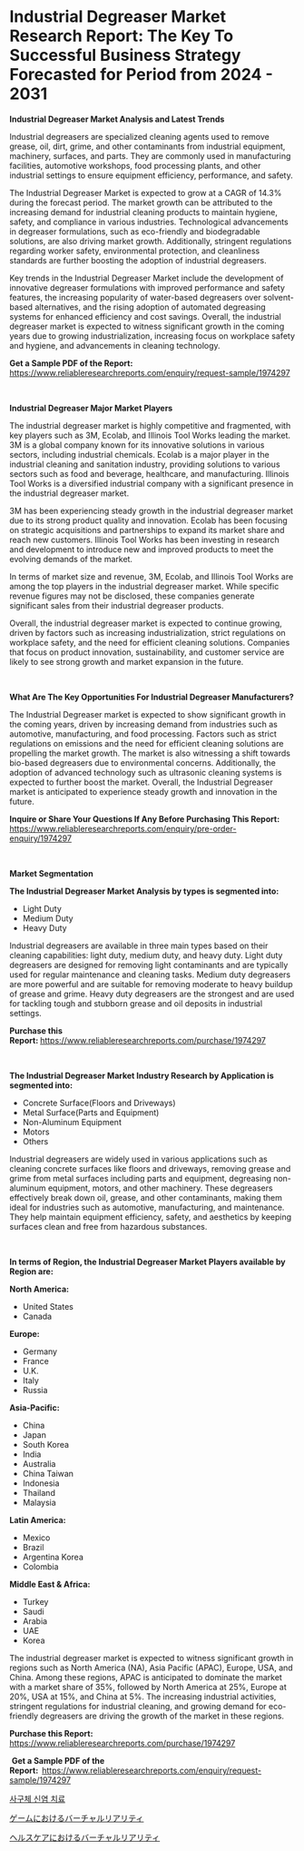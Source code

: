 <p><h1>Industrial Degreaser Market Research Report: The Key To Successful Business Strategy Forecasted for Period from 2024 - 2031</h1></p><p><strong>Industrial Degreaser Market Analysis and Latest Trends</strong></p>
<p><p>Industrial degreasers are specialized cleaning agents used to remove grease, oil, dirt, grime, and other contaminants from industrial equipment, machinery, surfaces, and parts. They are commonly used in manufacturing facilities, automotive workshops, food processing plants, and other industrial settings to ensure equipment efficiency, performance, and safety.</p><p>The Industrial Degreaser Market is expected to grow at a CAGR of 14.3% during the forecast period. The market growth can be attributed to the increasing demand for industrial cleaning products to maintain hygiene, safety, and compliance in various industries. Technological advancements in degreaser formulations, such as eco-friendly and biodegradable solutions, are also driving market growth. Additionally, stringent regulations regarding worker safety, environmental protection, and cleanliness standards are further boosting the adoption of industrial degreasers.</p><p>Key trends in the Industrial Degreaser Market include the development of innovative degreaser formulations with improved performance and safety features, the increasing popularity of water-based degreasers over solvent-based alternatives, and the rising adoption of automated degreasing systems for enhanced efficiency and cost savings. Overall, the industrial degreaser market is expected to witness significant growth in the coming years due to growing industrialization, increasing focus on workplace safety and hygiene, and advancements in cleaning technology.</p></p>
<p><strong>Get a Sample PDF of the Report:&nbsp;</strong> <a href="https://www.reliableresearchreports.com/enquiry/request-sample/1974297">https://www.reliableresearchreports.com/enquiry/request-sample/1974297</a></p>
<p>&nbsp;</p>
<p><strong>Industrial Degreaser Major Market Players</strong></p>
<p><p>The industrial degreaser market is highly competitive and fragmented, with key players such as 3M, Ecolab, and Illinois Tool Works leading the market. 3M is a global company known for its innovative solutions in various sectors, including industrial chemicals. Ecolab is a major player in the industrial cleaning and sanitation industry, providing solutions to various sectors such as food and beverage, healthcare, and manufacturing. Illinois Tool Works is a diversified industrial company with a significant presence in the industrial degreaser market.</p><p>3M has been experiencing steady growth in the industrial degreaser market due to its strong product quality and innovation. Ecolab has been focusing on strategic acquisitions and partnerships to expand its market share and reach new customers. Illinois Tool Works has been investing in research and development to introduce new and improved products to meet the evolving demands of the market.</p><p>In terms of market size and revenue, 3M, Ecolab, and Illinois Tool Works are among the top players in the industrial degreaser market. While specific revenue figures may not be disclosed, these companies generate significant sales from their industrial degreaser products.</p><p>Overall, the industrial degreaser market is expected to continue growing, driven by factors such as increasing industrialization, strict regulations on workplace safety, and the need for efficient cleaning solutions. Companies that focus on product innovation, sustainability, and customer service are likely to see strong growth and market expansion in the future.</p></p>
<p>&nbsp;</p>
<p><strong>What Are The Key Opportunities For Industrial Degreaser Manufacturers?</strong></p>
<p><p>The Industrial Degreaser market is expected to show significant growth in the coming years, driven by increasing demand from industries such as automotive, manufacturing, and food processing. Factors such as strict regulations on emissions and the need for efficient cleaning solutions are propelling the market growth. The market is also witnessing a shift towards bio-based degreasers due to environmental concerns. Additionally, the adoption of advanced technology such as ultrasonic cleaning systems is expected to further boost the market. Overall, the Industrial Degreaser market is anticipated to experience steady growth and innovation in the future.</p></p>
<p><strong>Inquire or Share Your Questions If Any Before Purchasing This Report:</strong> <a href="https://www.reliableresearchreports.com/enquiry/pre-order-enquiry/1974297">https://www.reliableresearchreports.com/enquiry/pre-order-enquiry/1974297</a></p>
<p>&nbsp;</p>
<p><strong>Market Segmentation</strong></p>
<p><strong>The Industrial Degreaser Market Analysis by types is segmented into:</strong></p>
<p><ul><li>Light Duty</li><li>Medium Duty</li><li>Heavy Duty</li></ul></p>
<p><p>Industrial degreasers are available in three main types based on their cleaning capabilities: light duty, medium duty, and heavy duty. Light duty degreasers are designed for removing light contaminants and are typically used for regular maintenance and cleaning tasks. Medium duty degreasers are more powerful and are suitable for removing moderate to heavy buildup of grease and grime. Heavy duty degreasers are the strongest and are used for tackling tough and stubborn grease and oil deposits in industrial settings.</p></p>
<p><strong>Purchase this Report:&nbsp;</strong><a href="https://www.reliableresearchreports.com/purchase/1974297">https://www.reliableresearchreports.com/purchase/1974297</a></p>
<p>&nbsp;</p>
<p><strong>The Industrial Degreaser Market Industry Research by Application is segmented into:</strong></p>
<p><ul><li>Concrete Surface(Floors and Driveways)</li><li>Metal Surface(Parts and Equipment)</li><li>Non-Aluminum Equipment</li><li>Motors</li><li>Others</li></ul></p>
<p><p>Industrial degreasers are widely used in various applications such as cleaning concrete surfaces like floors and driveways, removing grease and grime from metal surfaces including parts and equipment, degreasing non-aluminum equipment, motors, and other machinery. These degreasers effectively break down oil, grease, and other contaminants, making them ideal for industries such as automotive, manufacturing, and maintenance. They help maintain equipment efficiency, safety, and aesthetics by keeping surfaces clean and free from hazardous substances.</p></p>
<p>&nbsp;</p>
<p><strong>In terms of Region, the Industrial Degreaser Market Players available by Region are:</strong></p>
<p>
    <p> <strong> North America: </strong>
        <ul>
            <li>United States</li>
            <li>Canada</li>
        </ul>
        </p> 
    <p> <strong> Europe: </strong>
        <ul>
            <li>Germany</li>
            <li>France</li>
            <li>U.K.</li>
            <li>Italy</li>
            <li>Russia</li>
        </ul>
        </p> 
    <p> <strong> Asia-Pacific: </strong>
        <ul>
            <li>China</li>
            <li>Japan</li>
            <li>South Korea</li>
            <li>India</li>
            <li>Australia</li>
            <li>China Taiwan</li>
            <li>Indonesia</li>
            <li>Thailand</li>
            <li>Malaysia</li>
        </ul>
        </p> 
    <p> <strong> Latin America: </strong>
        <ul>
            <li>Mexico</li>
            <li>Brazil</li>
            <li>Argentina Korea</li>
            <li>Colombia</li>
        </ul>
        </p> 
    <p> <strong> Middle East & Africa: </strong>
        <ul>
            <li>Turkey</li>
            <li>Saudi</li>
            <li>Arabia</li>
            <li>UAE</li>
            <li>Korea</li>
        </ul>
    </p>
    </p>
<p><p>The industrial degreaser market is expected to witness significant growth in regions such as North America (NA), Asia Pacific (APAC), Europe, USA, and China. Among these regions, APAC is anticipated to dominate the market with a market share of 35%, followed by North America at 25%, Europe at 20%, USA at 15%, and China at 5%. The increasing industrial activities, stringent regulations for industrial cleaning, and growing demand for eco-friendly degreasers are driving the growth of the market in these regions.</p></p>
<p><strong>Purchase this Report: </strong><a href="https://www.reliableresearchreports.com/purchase/1974297">https://www.reliableresearchreports.com/purchase/1974297</a></p>
<p>&nbsp;<strong>Get a Sample PDF of the Report:&nbsp;&nbsp;</strong><a href="https://www.reliableresearchreports.com/enquiry/request-sample/1974297">https://www.reliableresearchreports.com/enquiry/request-sample/1974297</a></p>
<p><strong></strong></p>
<p><p><a href="https://medium.com/@raymondietrich7892023/%EA%B8%80%EB%A1%9C%EB%A8%B8%EB%A3%B0%EB%A3%A8%EB%84%A4%ED%94%84%EB%A6%AC%ED%8B%B0%EC%8A%A4-%EC%B9%98%EB%A3%8C-%EC%8B%9C%EC%9E%A5-%EC%A0%90%EC%9C%A0%EC%9C%A8-%EC%A7%84%ED%99%94-%EB%B0%8F-%EC%8B%9C%EC%9E%A5-%EC%84%B1%EC%9E%A5-%ED%8A%B8%EB%A0%8C%EB%93%9C-2024%EB%85%84-2031%EB%85%84-670b9db468cb">사구체 신염 치료</a></p><p><a href="https://medium.com/@evekerluke2023/%E4%BB%AE%E6%83%B3%E7%8F%BE%E5%AE%9F%E3%82%B2%E3%83%BC%E3%83%A0%E5%B8%82%E5%A0%B4%E3%81%AE%E8%A6%8F%E6%A8%A1-%E5%B8%82%E5%A0%B4%E5%B1%95%E6%9C%9B%E3%81%A8%E5%B8%82%E5%A0%B4%E4%BA%88%E6%B8%AC-2024%E5%B9%B4%E3%81%8B%E3%82%892031%E5%B9%B4%E3%81%BE%E3%81%A7-9efd3044d64e">ゲームにおけるバーチャルリアリティ</a></p><p><a href="https://medium.com/@evekerluke2023/%E3%83%98%E3%83%AB%E3%82%B9%E3%82%B1%E3%82%A2%E5%88%86%E9%87%8E%E3%81%AB%E3%81%8A%E3%81%91%E3%82%8B%E3%83%90%E3%83%BC%E3%83%81%E3%83%A3%E3%83%AB%E3%83%AA%E3%82%A2%E3%83%AA%E3%83%86%E3%82%A3%E5%B8%82%E5%A0%B4-%E5%B8%82%E5%A0%B4cagr-%E5%B8%82%E5%A0%B4%E3%83%88%E3%83%AC%E3%83%B3%E3%83%89-%E3%81%8A%E3%82%88%E3%81%B3%E6%88%90%E9%95%B7%E6%88%A6%E7%95%A5%E3%81%AB%E9%96%A2%E3%81%99%E3%82%8B%E6%B4%9E%E5%AF%9F-916059bd3aa5">ヘルスケアにおけるバーチャルリアリティ</a></p></p>